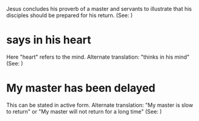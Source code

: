 Jesus concludes his proverb of a master and servants to illustrate that his disciples should be prepared for his return. (See: )

# says in his heart
Here "heart" refers to the mind. Alternate translation: "thinks in his mind" (See: )

# My master has been delayed
This can be stated in active form. Alternate translation: "My master is slow to return" or "My master will not return for a long time" (See: )